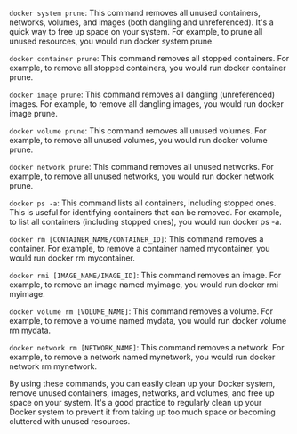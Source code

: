 ```docker system prune```: This command removes all unused containers, networks, volumes, and images (both dangling and unreferenced). It's a quick way to free up space on your system. For example, to prune all unused resources, you would run docker system prune.

```docker container prune```: This command removes all stopped containers. For example, to remove all stopped containers, you would run docker container prune.

```docker image prune```: This command removes all dangling (unreferenced) images. For example, to remove all dangling images, you would run docker image prune.

```docker volume prune```: This command removes all unused volumes. For example, to remove all unused volumes, you would run docker volume prune.

```docker network prune```: This command removes all unused networks. For example, to remove all unused networks, you would run docker network prune.

```docker ps -a```: This command lists all containers, including stopped ones. This is useful for identifying containers that can be removed. For example, to list all containers (including stopped ones), you would run docker ps -a.

```docker rm [CONTAINER_NAME/CONTAINER_ID]```: This command removes a container. For example, to remove a container named mycontainer, you would run docker rm mycontainer.

```docker rmi [IMAGE_NAME/IMAGE_ID]```: This command removes an image. For example, to remove an image named myimage, you would run docker rmi myimage.

```docker volume rm [VOLUME_NAME]```: This command removes a volume. For example, to remove a volume named mydata, you would run docker volume rm mydata.

```docker network rm [NETWORK_NAME]```: This command removes a network. For example, to remove a network named mynetwork, you would run docker network rm mynetwork.

By using these commands, you can easily clean up your Docker system, remove unused containers, images, networks, and volumes, and free up space on your system. It's a good practice to regularly clean up your Docker system to prevent it from taking up too much space or becoming cluttered with unused resources.
